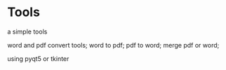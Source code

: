 # Tools
a simple tools

word and pdf convert tools;
word to pdf;
pdf to word;
merge pdf or word;

using pyqt5 or tkinter
